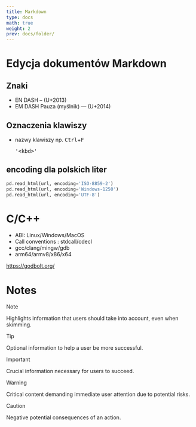 ```yaml
---
title: Markdown
type: docs
math: true
weight: 2
prev: docs/folder/
---
```


# Edycja dokumentów Markdown

## Znaki

- EN DASH –  (U+2013)
- EM DASH Pauza (myślnik) — (U+2014)

## Oznaczenia klawiszy
- nazwy klawiszy np. <kbd>Ctrl</kbd>+<kbd>F</kbd>

    <kbd>'\<kbd\>'<kbd>


## encoding dla polskich liter

```py
pd.read_html(url, encoding='ISO-8859-2')
pd.read_html(url, encoding='Windows-1250')
pd.read_html(url, encoding='UTF-8')
```

# C/C++

- ABI: Linux/Windows/MacOS
- Call conventions : stdcall/cdecl
- gcc/clang/mingw/gdb
- arm64/armv8/x86/x64

https://godbolt.org/

# Notes

> [!NOTE]  
> Highlights information that users should take into account, even when skimming.

> [!TIP]
> Optional information to help a user be more successful.

> [!IMPORTANT]  
> Crucial information necessary for users to succeed.

> [!WARNING]  
> Critical content demanding immediate user attention due to potential risks.

> [!CAUTION]
> Negative potential consequences of an action.
> 